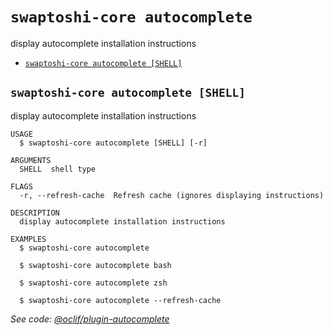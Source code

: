 # `swaptoshi-core autocomplete`

display autocomplete installation instructions

- [`swaptoshi-core autocomplete [SHELL]`](#swaptoshi-core-autocomplete-shell)

## `swaptoshi-core autocomplete [SHELL]`

display autocomplete installation instructions

```
USAGE
  $ swaptoshi-core autocomplete [SHELL] [-r]

ARGUMENTS
  SHELL  shell type

FLAGS
  -r, --refresh-cache  Refresh cache (ignores displaying instructions)

DESCRIPTION
  display autocomplete installation instructions

EXAMPLES
  $ swaptoshi-core autocomplete

  $ swaptoshi-core autocomplete bash

  $ swaptoshi-core autocomplete zsh

  $ swaptoshi-core autocomplete --refresh-cache
```

_See code: [@oclif/plugin-autocomplete](https://github.com/oclif/plugin-autocomplete/blob/v1.3.6/src/commands/autocomplete/index.ts)_
